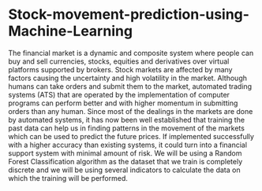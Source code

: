 # Stock-movement-prediction-using-Machine-Learning
The financial market is a dynamic and composite system where people can buy and sell currencies, stocks, equities and derivatives over virtual platforms supported by brokers. Stock markets are affected by many factors causing the uncertainty and high volatility in the market. Although humans can take orders and submit them to the market, automated trading systems (ATS) that are operated by the implementation of computer programs can perform better and with higher momentum in submitting orders than any human.  Since most of the dealings in the markets are done by automated systems, it has now been well established that training the past data can help us in finding patterns in the movement of the markets which can be used to predict the future prices. If implemented successfully with a higher accuracy than existing systems, it could turn into a financial support system with minimal amount of risk.  We will be using a Random Forest Classification algorithm as the dataset that we train is completely discrete and we will be using several indicators to calculate the data on which the training will be performed.

